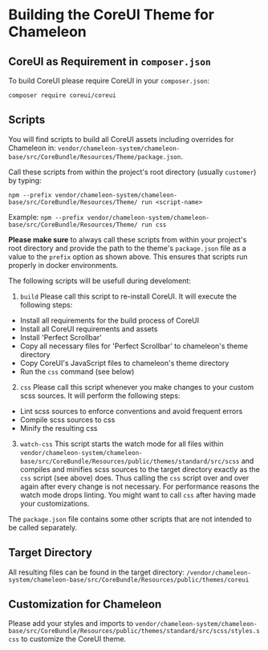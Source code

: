 # Building the CoreUI Theme for Chameleon

## CoreUI as Requirement in `composer.json`

To build CoreUI please require CoreUI in your `composer.json`:

`composer require coreui/coreui`


## Scripts

You will find scripts to build all CoreUI assets including overrides for Chameleon in:
`vendor/chameleon-system/chameleon-base/src/CoreBundle/Resources/Theme/package.json`.

Call these scripts from within the project's root directory (usually `customer`) by typing:

`npm --prefix vendor/chameleon-system/chameleon-base/src/CoreBundle/Resources/Theme/ run <script-name>`

Example: `npm --prefix vendor/chameleon-system/chameleon-base/src/CoreBundle/Resources/Theme/ run css`

**Please make sure** to always call these scripts from within your project's root directory and provide the path to the theme's `package.json` file as a value to the `prefix` option as shown above. This ensures that scripts run properly in docker environments.

The following scripts will be usefull during develoment:

1. `build` Please call this script to re-install CoreUI. It will execute the following steps:
  * Install all requirements for the build process of CoreUI
  * Install all CoreUI requirements and assets
  * Install 'Perfect Scrollbar'
  * Copy all necessary files for 'Perfect Scrollbar' to chameleon's theme directory
  * Copy CoreUI's JavaScript files to chameleon's theme directory
  * Run the `css` command (see below)

2. `css` Please call this script whenever you make changes to your custom scss sources. It will perform the following steps:
  * Lint scss sources to enforce conventions and avoid frequent errors
  * Compile scss sources to css
  * Minify the resulting css

3. `watch-css` This script starts the watch mode for all files within `vendor/chameleon-system/chameleon-base/src/CoreBundle/Resources/public/themes/standard/src/scss` and compiles and minifies scss sources to the target directory exactly as the `css` script (see above) does. Thus calling the `css` script over and over again after every change is not necessary.
For performance reasons the watch mode drops linting. You might want to call `css` after having made your customizations.

The `package.json` file contains some other scripts that are not intended to be called separately.


## Target Directory
All resulting files can be found in the target directory:
`/vendor/chameleon-system/chameleon-base/src/CoreBundle/Resources/public/themes/coreui`


## Customization for Chameleon

Please add your styles and imports to `vendor/chameleon-system/chameleon-base/src/CoreBundle/Resources/public/themes/standard/src/scss/styles.scss` to customize the CoreUI theme.
